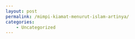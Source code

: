 ```yaml
---
layout: post
permalink: /mimpi-kiamat-menurut-islam-artinya/
categories:
    - Uncategorized
---
```


